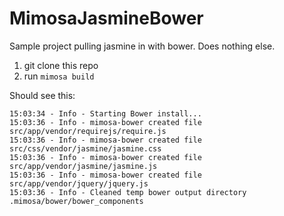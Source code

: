 MimosaJasmineBower
==================

Sample project pulling jasmine in with bower.  Does nothing else.

1. git clone this repo
2. run `mimosa build`

Should see this:

```
15:03:34 - Info - Starting Bower install...
15:03:36 - Info - mimosa-bower created file src/app/vendor/requirejs/require.js
15:03:36 - Info - mimosa-bower created file src/css/vendor/jasmine/jasmine.css
15:03:36 - Info - mimosa-bower created file src/app/vendor/jasmine/jasmine.js
15:03:36 - Info - mimosa-bower created file src/app/vendor/jquery/jquery.js
15:03:36 - Info - Cleaned temp bower output directory .mimosa/bower/bower_components
```
